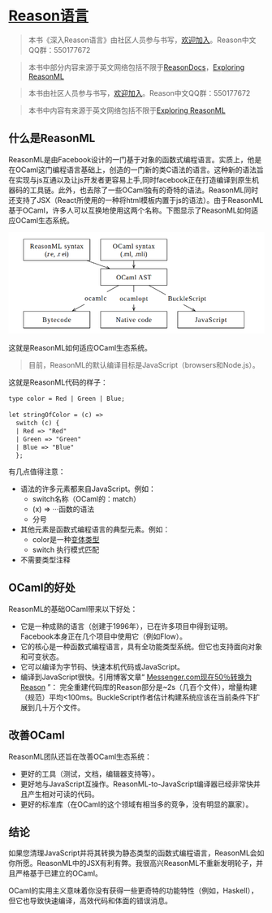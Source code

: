 # [Reason语言](https://reasonml.github.io/)
> 本书《深入Reason语言》由社区人员参与书写，[欢迎加入](https://github.com/ouisrc/Important/issues/1)。Reason中文QQ群：550177672

> 本书中部分内容来源于英文网络包括不限于[ReasonDocs](https://reasonml.github.io/docs/en/what-and-why)，[Exploring ReasonML](http://reasonmlhub.com/exploring-reasonml/toc.html)

> 本书由社区人员参与书写，[欢迎加入](https://github.com/ouisrc/Important/issues/1)。Reason中文QQ群：550177672

> 本书中内容有来源于英文网络包括不限于[Exploring ReasonML](http://reasonmlhub.com/exploring-reasonml/toc.html)

## 什么是ReasonML

ReasonML是由Facebook设计的一门基于对象的函数式编程语言。实质上，他是在OCaml这门编程语言基础上，创造的一门新的类C语法的语言。这种新的语法旨在实现与js互通以及让js开发者更容易上手,同时facebook正在打造编译到原生机器码的工具链。此外，也去除了一些OCaml独有的奇特的语法。ReasonML同时还支持了JSX（React所使用的一种将html模板内置于js的语法）。由于ReasonML基于OCaml，许多人可以互换地使用这两个名称。下图显示了ReasonML如何适应OCaml生态系统。

![img](../../static/imgs/reason/whatisreason.png)

这就是ReasonML如何适应OCaml生态系统。

> 目前，ReasonML的默认编译目标是JavaScript（browsers和Node.js）。

这就是ReasonML代码的样子：

```reason
type color = Red | Green | Blue;

let stringOfColor = (c) =>
  switch (c) {
  | Red => "Red"
  | Green => "Green"
  | Blue => "Blue"
  };
```

有几点值得注意：

- 语法的许多元素都来自JavaScript。例如：
  - switch名称（OCaml的：match）
  - (x) => ···函数的语法
  - 分号
- 其他元素是函数式编程语言的典型元素。例如：
  - color是一种[变体类型](http://reasonmlhub.com/exploring-reasonml/ch_variants.html)
  - switch 执行模式匹配
- 不需要类型注释

## OCaml的好处

ReasonML的基础OCaml带来以下好处：

- 它是一种成熟的语言（创建于1996年），已在许多项目中得到证明。Facebook本身正在几个项目中使用它（例如Flow）。
- 它的核心是一种函数式编程语言，具有全功能类型系统。但它也支持面向对象和可变状态。
- 它可以编译为字节码、快速本机代码或JavaScript。
- 编译到JavaScript很快。引用博客文章“ [Messenger.com现在50％转换为Reason](https://reasonml.github.io/blog/2017/09/08/messenger-50-reason.html) ”：
 完全重建代码库的Reason部分是~2s（几百个文件），增量构建（规范）平均<100ms。BuckleScript作者估计构建系统应该在当前条件下扩展到几十万个文件。

## 改善OCaml

ReasonML团队还旨在改善OCaml生态系统：

- 更好的工具（测试，文档，编辑器支持等）。
- 更好地与JavaScript互操作。ReasonML-to-JavaScript编译器已经非常快并且产生相对可读的代码。
- 更好的标准库（在OCaml的这个领域有相当多的竞争，没有明显的赢家）。

## 结论

如果您清理JavaScript并将其转换为静态类型的函数式编程语言，ReasonML会如你所愿。ReasonML中的JSX有利有弊。我很高兴ReasonML不重新发明轮子，并且严格基于已建立的OCaml。

OCaml的实用主义意味着你没有获得一些更奇特的功能特性（例如，Haskell），但它也导致快速编译，高效代码和体面的错误消息。

